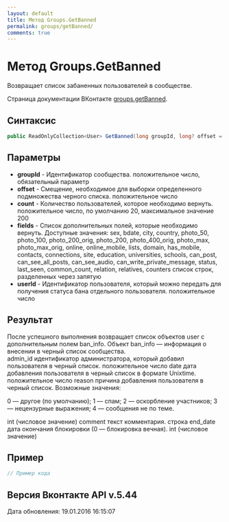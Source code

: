 ```yaml
---
layout: default
title: Метод Groups.GetBanned
permalink: groups/getBanned/
comments: true
---
```

# Метод Groups.GetBanned
Возвращает список забаненных пользователей в сообществе.

Страница документации ВКонтакте [groups.getBanned](https://vk.com/dev/groups.getBanned).

## Синтаксис
``` csharp
public ReadOnlyCollection<User> GetBanned(long groupId, long? offset = null, long? count = null, GroupsFields fields = null, long? userId = null)
```

## Параметры
+ **groupId** - Идентификатор сообщества. положительное число, обязательный параметр
+ **offset** - Смещение, необходимое для выборки определенного подмножества черного списка. положительное число
+ **count** - Количество пользователей, которое необходимо вернуть. положительное число, по умолчанию 20, максимальное значение 200
+ **fields** - Список дополнительных полей, которые необходимо вернуть. 
Доступные значения: sex, bdate, city, country, photo_50, photo_100, photo_200_orig, photo_200, photo_400_orig, photo_max, photo_max_orig, online, online_mobile, lists, domain, has_mobile, contacts, connections, site, education, universities, schools, can_post, can_see_all_posts, can_see_audio, can_write_private_message, status, last_seen, common_count, relation, relatives, counters список строк, разделенных через запятую
+ **userId** - Идентификатор пользователя, который можно передать для получения статуса бана отдельного пользователя. положительное число

## Результат
После успешного выполнения возвращает список объектов user с дополнительным полем ban_info. 
Объект ban_info — информация о внесении в черный список сообщества.  
admin_id идентификатор администратора, который добавил пользователя в черный список. 
 положительное число date дата добавления пользователя в черный список в формате Unixtime. 
 положительное число reason причина добавления пользователя в черный список. Возможные значения: 

0 — другое (по умолчанию); 
1 — спам; 
2 — оскорбление участников; 
3 — нецензурные выражения; 
4 — сообщения не по теме. 

 int (числовое значение) comment текст комментария. 
 строка end_date дата окончания блокировки (0 — блокировка вечная). 
 int (числовое значение)

## Пример
``` csharp
// Пример кода
```

## Версия Вконтакте API v.5.44
Дата обновления: 19.01.2016 16:15:07
